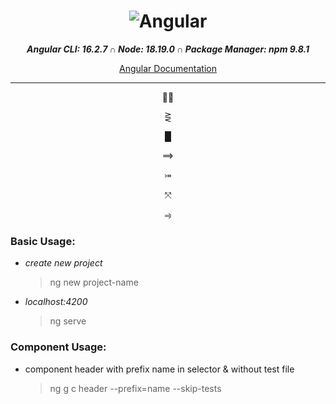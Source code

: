 <div align="center">

# ![Angular](https://img.shields.io/badge/angular-%23DD0031.svg?style=for-the-badge&logo=angular&logoColor=white)

**_Angular CLI: 16.2.7 ∩︀ Node: 18.19.0 ∩︀ Package Manager: npm 9.8.1_**

[Angular Documentation](https://angular.io/guide/cheatsheet)

---

≫⃒

⋛︀

&block;

&Longrightarrow;

&Rarrtl;

&nwnear;

&rHar;

</div>

### Basic Usage:

- _create new project_
  > ng new project-name
- _localhost:4200_
  > ng serve

### Component Usage:

- component header with prefix name in selector & without test file
  > ng g c header --prefix=name --skip-tests
